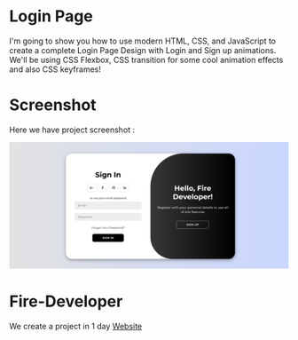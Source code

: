 # Login Page
I'm going to show you how to use modern HTML, CSS, and JavaScript to create a complete Login Page Design with Login and Sign up animations. We'll be using CSS Flexbox, CSS  transition for some cool animation effects and also CSS keyframes!

# Screenshot
Here we have project screenshot :

![Screenshot](Screenshot.jpg)

# Fire-Developer

We create a project in 1 day <a href="nomitube.com" target="_blank">Website</a>  
